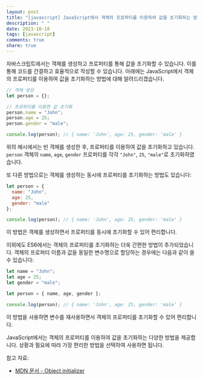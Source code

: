 ```yaml
---
layout: post
title: "[javascript] JavaScript에서 객체의 프로퍼티를 이용하여 값을 초기화하는 방법에 대해 알려주세요."
description: " "
date: 2023-10-18
tags: [javascript]
comments: true
share: true
---
```


자바스크립트에서는 객체를 생성하고 프로퍼티를 통해 값을 초기화할 수 있습니다. 이를 통해 코드를 간결하고 효율적으로 작성할 수 있습니다. 아래에는 JavaScript에서 객체의 프로퍼티를 이용하여 값을 초기화하는 방법에 대해 알려드리겠습니다.

```javascript
// 객체 생성
let person = {};

// 프로퍼티를 이용한 값 초기화
person.name = "John";
person.age = 25;
person.gender = "male";

console.log(person); // { name: 'John', age: 25, gender: 'male' }
```

위의 예시에서는 빈 객체를 생성한 후, 프로퍼티를 이용하여 값을 초기화하고 있습니다. `person` 객체의 `name`, `age`, `gender` 프로퍼티를 각각 `"John"`, `25`, `"male"`로 초기화하였습니다.

또 다른 방법으로는 객체를 생성하는 동시에 프로퍼티를 초기화하는 방법도 있습니다:

```javascript
let person = {
  name: "John",
  age: 25,
  gender: "male"
};

console.log(person); // { name: 'John', age: 25, gender: 'male' }
```

이 방법은 객체를 생성하면서 프로퍼티를 동시에 초기화할 수 있어 편리합니다.

이외에도 ES6에서는 객체의 프로퍼티를 초기화하는 더욱 간편한 방법이 추가되었습니다. 객체의 프로퍼티 이름과 값을 동일한 변수명으로 할당하는 경우에는 다음과 같이 쓸 수 있습니다:

```javascript
let name = "John";
let age = 25;
let gender = "male";

let person = { name, age, gender };

console.log(person); // { name: 'John', age: 25, gender: 'male' }
```

이 방법을 사용하면 변수를 재사용하면서 객체의 프로퍼티를 초기화할 수 있어 편리합니다.

JavaScript에서는 객체의 프로퍼티를 이용하여 값을 초기화하는 다양한 방법을 제공합니다. 상황과 필요에 따라 가장 편리한 방법을 선택하여 사용하면 됩니다.

참고 자료:
- [MDN 문서 - Object initializer](https://developer.mozilla.org/en-US/docs/Web/JavaScript/Reference/Operators/Object_initializer)